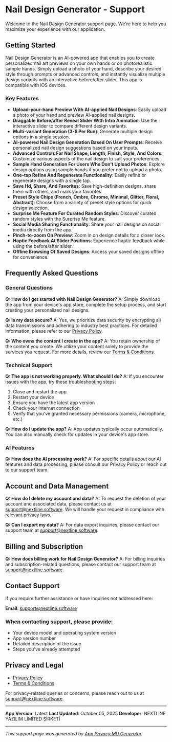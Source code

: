 # Nail Design Generator - Support

Welcome to the Nail Design Generator support page. We're here to help you maximize your experience with our application.

## Getting Started

Nail Design Generator is an AI-powered app that enables you to create personalized nail art previews on your own hands or on photorealistic sample hands. Simply upload a photo of your hand, describe your desired style through prompts or advanced controls, and instantly visualize multiple design variants with an interactive before/after slider. This app is compatible with iOS devices.

### Key Features
- **Upload-your-hand Preview With AI-applied Nail Designs**: Easily upload a photo of your hand and preview AI-applied nail designs.
- **Draggable Before/after Reveal Slider With Intro Animation**: Use the interactive slider to compare different design variants.
- **Multi-variant Generation (3-6 Per Run)**: Generate multiple design options in a single session.
- **AI-powered Nail Design Generation Based On User Prompts**: Receive personalized nail design suggestions based on your inputs.
- **Advanced Controls For Nail Shape, Length, Finish, Style, And Colors**: Customize various aspects of the nail design to suit your preferences.
- **Sample Hand Generation For Users Who Don't Upload Photos**: Explore design options using sample hands if you prefer not to upload a photo.
- **One-tap Refine And Regenerate Functionality**: Easily refine or regenerate designs with a single tap.
- **Save Hd, Share, And Favorites**: Save high-definition designs, share them with others, and mark your favorites.
- **Preset Style Chips (French, Ombre, Chrome, Minimal, Glitter, Floral, Abstract)**: Choose from a variety of preset style options for quick design selection.
- **Surprise Me Feature For Curated Random Styles**: Discover curated random styles with the Surprise Me feature.
- **Social Media Sharing Functionality**: Share your nail designs on social media directly from the app.
- **Pinch-to-zoom On Preview**: Zoom in on design details for a closer look.
- **Haptic Feedback At Slider Positions**: Experience haptic feedback while using the before/after slider.
- **Offline Browsing Of Saved Designs**: Access your saved designs offline for convenience.

## Frequently Asked Questions

### General Questions

**Q: How do I get started with Nail Design Generator?**
A: Simply download the app from your device's app store, complete the setup process, and start creating your personalized nail designs.

**Q: Is my data secure?**
A: Yes, we prioritize data security by encrypting all data transmissions and adhering to industry best practices. For detailed information, please refer to our [Privacy Policy](#).

**Q: Who owns the content I create in the app?**
A: You retain ownership of the content you create. We utilize your content solely to provide the services you request. For more details, review our [Terms & Conditions](#).

### Technical Support

**Q: The app is not working properly. What should I do?**
A: If you encounter issues with the app, try these troubleshooting steps:
1. Close and restart the app
2. Restart your device
3. Ensure you have the latest app version
4. Check your internet connection
5. Verify that you've granted necessary permissions (camera, microphone, etc.)

**Q: How do I update the app?**
A: App updates typically occur automatically. You can also manually check for updates in your device's app store.

### AI Features

**Q: How does the AI processing work?**
A: For specific details about our AI features and data processing, please consult our Privacy Policy or reach out to our support team.

## Account and Data Management

**Q: How do I delete my account and data?**
A: To request the deletion of your account and associated data, please contact us at [support@nextline.software](mailto:support@nextline.software). We will handle your request in compliance with relevant privacy laws.

**Q: Can I export my data?**
A: For data export inquiries, please contact our support team at [support@nextline.software](mailto:support@nextline.software).

## Billing and Subscription

**Q: How does billing work for Nail Design Generator?**
A: For billing inquiries and subscription-related questions, please contact our support team at [support@nextline.software](mailto:support@nextline.software).

## Contact Support

If you require further assistance or have inquiries not addressed here:

**Email**: [support@nextline.software](mailto:support@nextline.software)

### When contacting support, please provide:
- Your device model and operating system version
- App version number
- Detailed description of the issue
- Steps you've already attempted

## Privacy and Legal

- [Privacy Policy](#)
- [Terms & Conditions](#)

For privacy-related queries or concerns, please reach out to us at [support@nextline.software](mailto:support@nextline.software).

---

**App Version**: Latest
**Last Updated**: October 05, 2025
**Developer**: NEXTLINE YAZILIM LİMİTED ŞİRKETİ

---

*This support page was generated by [App Privacy MD Generator](https://github.com/nextline-yazilim/app-privacy-md-generator)*